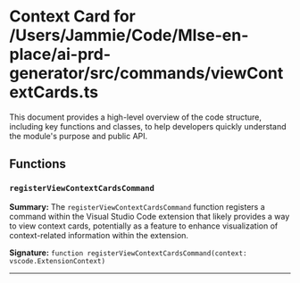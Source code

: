 # Context Card for /Users/Jammie/Code/MIse-en-place/ai-prd-generator/src/commands/viewContextCards.ts

This document provides a high-level overview of the code structure, including key functions and classes, to help developers quickly understand the module's purpose and public API.

## Functions

### `registerViewContextCardsCommand`

**Summary:** The `registerViewContextCardsCommand` function registers a command within the Visual Studio Code extension that likely provides a way to view context cards, potentially as a feature to enhance visualization of context-related information within the extension.

**Signature:** `function registerViewContextCardsCommand(context: vscode.ExtensionContext)`

---
